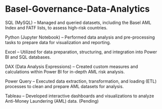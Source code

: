 # Basel-Governance-Data-Analytics

 SQL (MySQL) – Managed and queried datasets, including the Basel AML Index and FATF lists, to assess high-risk countries.
 
Python (Jupyter Notebook) – Performed data analysis and pre-processing tasks to prepare data for visualization and reporting.

 Excel – Utilized for data preparation, structuring, and integration into Power BI and SQL databases.
 
DAX (Data Analysis Expressions) – Created custom measures and calculations within Power BI for in-depth AML risk analysis.

 Power Query – Executed data extraction, transformation, and loading (ETL) processes to clean and prepare AML datasets for analysis.
 
Tableau – Developed interactive dashboards and visualizations to analyze Anti-Money Laundering (AML) data. (Pending)
